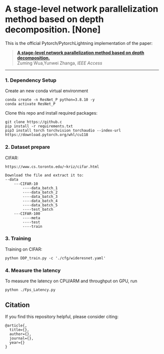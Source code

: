 # A stage-level network parallelization method based on depth decomposition. [None]

This is the official Pytorch/PytorchLightning implementation of the paper: <br/>
> [**A stage-level network parallelization method based on depth decomposition.**](https:)      
> Zuming Wua,Yunwei Zhanga, 
> *IEEE Access*
> 

---
### 1. Dependency Setup
Create an new conda virtual environment
```
conda create -n ResNet_P python=3.8.10 -y
conda activate ResNet_P
```
Clone this repo and install required packages:
```
git clone https://github.c
pip install -r requirements.txt
pip3 install torch torchvision torchaudio --index-url https://download.pytorch.org/whl/cu118
```
### 2. Dataset prepare
CIFAR:
```
https://www.cs.toronto.edu/~kriz/cifar.html

Download the file and extract it to:
--data
    ---CIFAR-10
        ----data_batch_1
        ----data_batch_2
        ----data_batch_3
        ----data_batch_4
        ----data_batch_5
        ----test_batch
    ---CIFAR-100
        ----meta
        ----test
        ----train
```


### 3. Training
Training on CIFAR:
```
python DDP_train.py -c './cfg/wideresnet.yaml'
```

### 4. Measure the latency
To measure the latency on CPU/ARM and throughput on GPU, run
```
python ./Fps_Latency.py 
```

## Citation
If you find this repository helpful, please consider citing:
```
@article{,
  title={},
  author={},
  journal={},
  year={}
}
```
